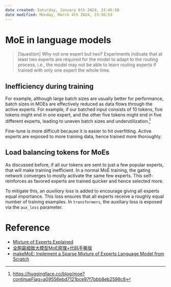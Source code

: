 ```yaml
---
date created: Saturday, January 6th 2024, 23:45:50
date modified: Monday, March 4th 2024, 23:56:53
---
```


# MoE in language models


> [!question] Why not one expert but two?
> Experiments indicate that at least two experts are required for the model to adapt to the routing process, i.e., the model may not be able to learn routing experts if trained with only one expert the whole time.

## Inefficiency during training

For example, although large batch sizes are usually better for performance, batch sizes in MOEs are effectively reduced as data flows through the active experts. For example, if our batched input consists of 10 tokens, five tokens might end in one expert, and the other five tokens might end in five different experts, leading to uneven batch sizes and underutilization.[^1]

Fine-tune is more difficult because it is easier to hit overfitting. Active experts are exposed to more training data, hence trained more thoroughly.

## Load balancing tokens for MoEs

As discussed before, if all our tokens are sent to just a few popular experts, that will make training inefficient. In a normal MoE training, the gating network converges to mostly activate the same few experts. This self-reinforces as favored experts are trained quicker and hence selected more.

To mitigate this, an *auxiliary loss* is added to encourage giving all experts equal importance. This loss ensures that all experts receive a roughly equal number of training examples. In `transformers`, the auxiliary loss is exposed via the `aux_loss` parameter.

[^1]: https://huggingface.co/blog/moe?continueFlag=a09556ebd7121bce97f7bbb8eb2598c8


# Reference

- [Mixture of Experts Explained](https://huggingface.co/blog/moe)
-  [全网最细致大模型MoE原理+代码手撕版](https://mp.weixin.qq.com/s?__biz=MzIwNDY1NTU5Mg%3D%3D&mid=2247487837&idx=1&sn=90dc098e8c2606704263de859c48e106&chksm=973d8fdaa04a06cc8dd098ab3310ade818adf93a6a1d632108f7b3e5c5749a809344656ba9e5&mpshare=1&scene=1&sharer_shareinfo=c3cd7128198bb4fda6568a5b25718855&sharer_shareinfo_first=c3cd7128198bb4fda6568a5b25718855#rd)
- [makeMoE: Inplement a Sparse Mixture of Experts Language Model from Scratch](https://huggingface.co/blog/AviSoori1x/makemoe-from-scratch)
